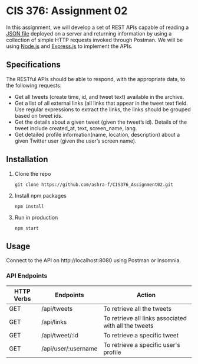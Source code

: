
# CIS 376: Assignment 02

In this assignment, we will develop a set of REST APIs capable of reading a [JSON file](https://foyzulhassan.github.io/files/favs.json) deployed on a server and returning information by using a collection of simple HTTP requests invoked through Postman. We will be using [Node.js](https://nodejs.org/en/) and [Express.js](https://expressjs.com/) to implement the APIs.


## Specifications

The RESTful APIs should be able to respond, with the appropriate data, to the following requests:

-   Get all tweets (create time, id, and tweet text) available in the archive.   
-   Get a list of all external links (all links that appear in the tweet text field. Use regular expressions to extract the links, the links should be grouped based on tweet ids.
-   Get the details about a given tweet (given the tweet’s id). Details of the tweet include created_at, text, screen_name, lang.
-   Get detailed profile information(name, location, description) about a given Twitter user (given the user’s screen name).

## Installation

1. Clone the repo
   ```
   git clone https://github.com/ashra-f/CIS376_Assignment02.git
   ```
2. Install npm packages
   ```
   npm install
   ```
3. Run in production
   ```
   npm start
   ```

## Usage

Connect to the API on http://localhost:8080 using Postman or Insomnia.

### API Endpoints  
| HTTP Verbs | Endpoints | Action |  
| --- | --- | --- |  
| GET | /api/tweets | To retrieve all the tweets |  
| GET | /api/links | To retrieve all links associated with all the tweets | 
| GET | /api/tweet/:id | To retrieve a specific tweet |  
| GET | /api/user/:username | To retrieve a specific user's profile | 
